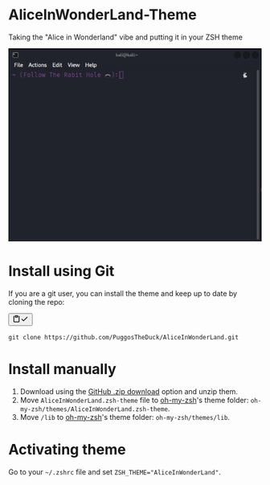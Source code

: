 # AliceInWonderLand-Theme
Taking the "Alice in Wonderland" vibe and putting it in your ZSH theme

![Screenshot](./example.PNG)

<h1>Install using Git</h4>
<p>If you are a git user, you can install the theme and keep up to date by cloning the repo:</p>
<div style="position:relative"><div class="CodeSnippet_copyButtonContainer__yJrfe"><button aria-label="Copy to clipboard" class="CodeSnippet_copyButton__Pgg_P"><div class="CodeSnippet_copyIcon__OwmqJ"><svg width="16" height="16" viewBox="0 0 16 16" fill="none" stroke="currentColor" stroke-width="1.5" stroke-linecap="round" stroke-linejoin="round" class="CodeSnippet_clippy__oBwdP" style="stroke-dashoffset:0"><path d="M5.75 4.75H10.25V1.75H5.75V4.75Z"></path><path d="M3.25 2.88379C2.9511 3.05669 2.75 3.37987 2.75 3.75001V13.25C2.75 13.8023 3.19772 14.25 3.75 14.25H12.25C12.8023 14.25 13.25 13.8023 13.25 13.25V3.75001C13.25 3.37987 13.0489 3.05669 12.75 2.88379"></path></svg><svg width="16" height="16" viewBox="0 0 16 16" fill="none" stroke="currentColor" stroke-width="1.5" stroke-linecap="round" stroke-linejoin="round" class="CodeSnippet_check___TMH2" style="stroke-dashoffset:-50"><path d="M13.25 4.75L6 12L2.75 8.75"></path></svg></div></button></div><pre><code>git clone https://github.com/PuggosTheDuck/AliceInWonderLand.git
</code></pre></div>
<h1>Install manually</h4>
<ol>
<li>Download using the <a href="https://github.com/PuggosTheDuck/AliceInWonderLand-Theme/archive/master.zip">GitHub .zip download</a> option and unzip them.</li>
<li>Move <code>AliceInWonderLand.zsh-theme</code> file to <a href="https://github.com/robbyrussell/oh-my-zsh/">oh-my-zsh</a>&#x27;s theme folder: <code>oh-my-zsh/themes/AliceInWonderLand.zsh-theme</code>.</li>
<li>Move <code>/lib</code> to <a href="https://github.com/robbyrussell/oh-my-zsh/">oh-my-zsh</a>&#x27;s theme folder: <code>oh-my-zsh/themes/lib</code>.</li>
</ol>
<h1>Activating theme</h4>
<p>Go to your <code>~/.zshrc</code> file and set <code>ZSH_THEME=&quot;AliceInWonderLand&quot;</code>.</p>
